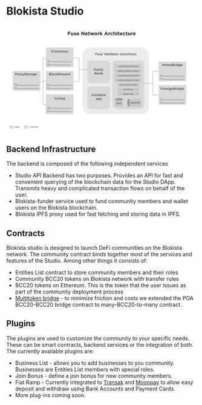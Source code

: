 # Blokista Studio



![Blokista Studio architecture](../../.gitbook/assets/image%20%283%29.png)

## Backend Infrastructure

The backend is composed of the following independent services

* Studio API Backend has two purposes. Provides an API for fast and convenient querying of the blockchain data for the Studio DApp. Transmits heavy and complicated transaction flows on behalf of the user.
* Blokista-funder service used to fund community members and wallet users on the Blokista blockchain.
* Blokista IPFS proxy used for fast fetching and storing data in IPFS.

## Contracts

Blokista studio is designed to launch DeFi communities on the Blokista network. The community contract binds together most of the services and features of the Studio. Among other things it consists of:

* Entities List contract to store community members and their roles
* Community BCC20 tokens on Blokista network with transfer rules
* BCC20 tokens on Ethereum. This is the token that the user issues as part of the community deployment process
* [Multitoken bridge](https://github.com/fuseio/bridge-contracts) - to minimize friction and costs we extended the POA BCC20-BCC20 bridge contract to many-BCC20-to-many contract.

## Plugins

The plugins are used to customize the community to your specific needs. These can be smart contracts, backend services or the integration of both. The currently available plugins are:

* Business List - allows you to add businesses to you community. Businesses are Entities List members with special roles.
* Join Bonus - define a join bonus for new community members.
* Fiat Ramp - Currently integrated to [Transak](https://transak.com/) and [Moonpay](https://www.moonpay.io/) to allow easy deposit and withdraw using Bank Accounts and Payment Cards.
* More plug-ins coming soon.

